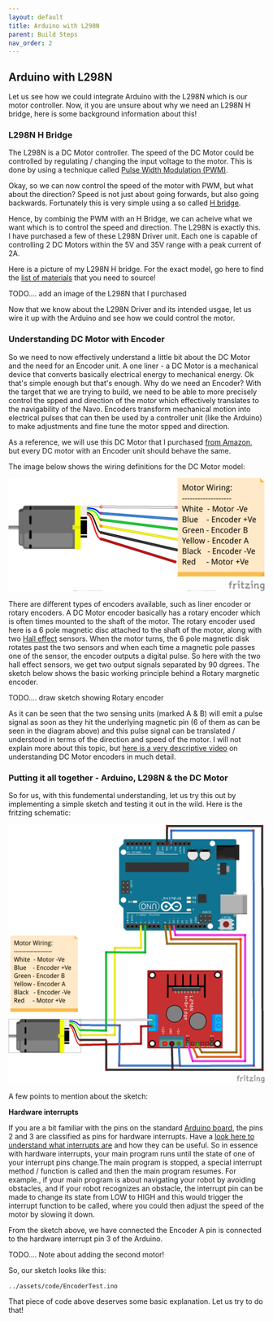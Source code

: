 ```yaml
---
layout: default
title: Arduino with L298N
parent: Build Steps
nav_order: 2
---
```


## Arduino with L298N

Let us see how we could integrate Arduino with the L298N which is our motor controller. Now, it you are unsure about why we need an L298N H bridge, here is some background information about this!

### L298N H Bridge

The L298N is a DC Motor controller. The speed of the DC Motor could be controlled by regulating / changing the input voltage to the motor. This is done by using a technique called <a href="https://en.wikipedia.org/wiki/Pulse-width_modulation" target="_blank">Pulse Width Modulation (PWM)</a>.

Okay, so we can now control the speed of the motor with PWM, but what about the direction? Speed is not just about going forwards, but also going backwards. Fortunately this is very simple using a so called <a href="https://en.wikipedia.org/wiki/H-bridge" target="_blank">H bridge</a>.

Hence, by combinig the PWM with an H Bridge, we can acheive what we want which is to control the speed and direction. The L298N is exactly this. I have purchased a few of these L298N Driver unit. Each one is capable of controlling 2 DC Motors within the 5V and 35V range with a peak current of 2A.

Here is a picture of my L298N H bridge. For the exact model, go here to find the [list of materials](../hardware/) that you need to source!

TODO.... add an image of the L298N that I purchased

Now that we know about the L298N Driver and its intended usgae, let us wire it up with the Arduino and see how we could control the motor.

### Understanding DC Motor with Encoder

So we need to now effectively understand a little bit about the DC Motor and the need for an Encoder unit. A one liner - a DC Motor is a mechanical device that converts basically electrical energy to mechanical energy. Ok that's simple enough but that's enough. Why do we need an Encoder? With the target that we are trying to build, we need to be able to more precisely control the spped and direction of the motor which effectively translates to the navigability of the Navo. Encoders transform mechanical motion into electrical pulses that can then be used by a controller unit (like the Arduino) to make adjustments and fine tune the motor spped and direction. 

As a reference, we will use this DC Motor that I purchased <a href="https://tinyurl.com/ya3zlznr" target="_blank">from Amazon</a>, but every DC motor with an Encoder unit should behave the same. 

The image below shows the wiring definitions for the DC Motor model:

![dc-motor-wiring](../assets/images/motor/dc-motor-wiring.png)

There are different types of encoders available, such as liner encoder or rotary encoders. A DC Motor encoder basically has a rotary encoder which is often times mounted to the shaft of the motor. The rotary encoder used here is a 6 pole magnetic disc attached to the shaft of the motor, along with two <a href="https://en.wikipedia.org/wiki/Hall_effect" target="_blank">Hall effect</a> sensors. When the motor turns, the 6 pole magnetic disk rotates past the two sensors and when each time a magnetic pole passes one of the sensor, the encoder outputs a digital pulse. So here with the two hall effect sensors, we get two output signals separated by 90 dgrees. The sketch below shows the basic working principle behind a Rotary margnetic encoder. 

TODO.... draw sketch showing Rotary encoder

As it can be seen that the two sensing units (marked A & B) will emit a pulse signal as soon as they hit the underlying magnetic pin (6 of them as can be seen in the diagram above) and this pulse signal can be translated / understood in terms of the direction and speed of the motor. I will not explain more about this topic, but <a href="https://www.youtube.com/watch?v=dMBrR4gDi3s" target="_blank">here is a very descriptive video</a> on understanding DC Motor encoders in much detail. 

### Putting it all together - Arduino, L298N & the DC Motor

So for us, with this fundemental understanding, let us try this out by implementing a simple sketch and testing it out in the wild. Here is the fritzing schematic:

![arduino-h-bridge](../assets/images/arduino/arduino-h-bridge-motor.png)

A few points to mention about the sketch:

**Hardware interrupts**

If you are a bit familiar with the pins on the standard <a href="https://www.arduino.cc/en/reference/board" target="_blank">Arduino board</a>, the pins 2 and 3 are classified as pins for hardware interrupts. Have a <a href="https://playground.arduino.cc/Code/Interrupts/" target="_blank">look here to understand what interrupts are</a> and how they can be useful. So in essence with hardware interrupts, your main program runs until the state of one of your interrupt pins change.The main program is stopped, a special interrupt method / function is called and then the main program resumes. For example., if your main program is about navigating your robot by avoiding obstacles, and if your robot recognizes an obstacle, the interrupt pin can be made to change its state from LOW to HIGH and this would trigger the interrupt function to be called, where you could then adjust the speed of the motor by slowing it down.

From the sketch above, we have connected the Encoder A pin is connected to the hardware interrupt pin 3 of the Arduino.

TODO.... Note about adding the second motor!

So, our sketch looks like this:

```
../assets/code/EncoderTest.ino
```

That piece of code above deserves some basic explanation. Let us try to do that!




